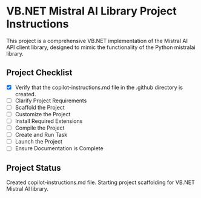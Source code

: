 # VB.NET Mistral AI Library Project Instructions

This project is a comprehensive VB.NET implementation of the Mistral AI API client library, designed to mimic the functionality of the Python mistralai library.

## Project Checklist

- [x] Verify that the copilot-instructions.md file in the .github directory is created.
- [ ] Clarify Project Requirements
- [ ] Scaffold the Project
- [ ] Customize the Project
- [ ] Install Required Extensions
- [ ] Compile the Project
- [ ] Create and Run Task
- [ ] Launch the Project
- [ ] Ensure Documentation is Complete

## Project Status
Created copilot-instructions.md file. Starting project scaffolding for VB.NET Mistral AI library.
